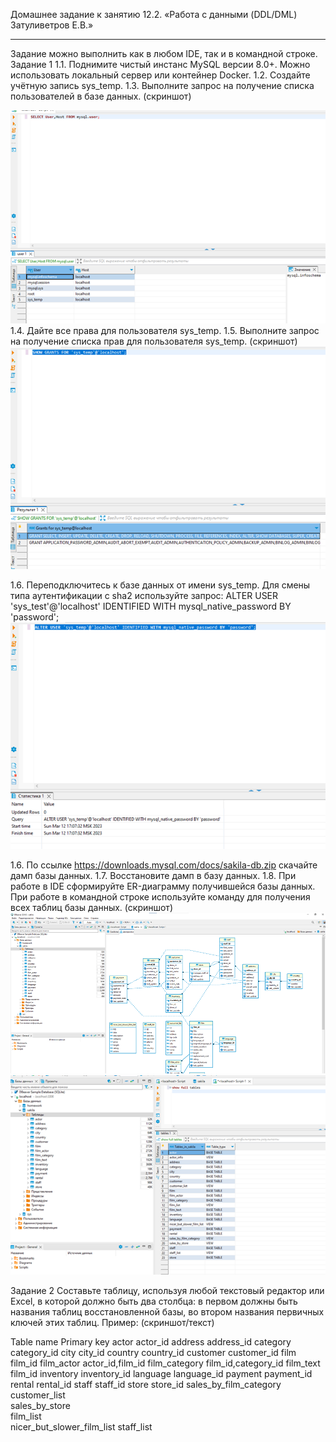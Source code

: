  Домашнее задание к занятию 12.2. «Работа с данными (DDL/DML) Затуливетров Е.В.»
________________________________________
Задание можно выполнить как в любом IDE, так и в командной строке.
Задание 1
1.1. Поднимите чистый инстанс MySQL версии 8.0+. Можно использовать локальный сервер или контейнер Docker.
1.2. Создайте учётную запись sys_temp.
1.3. Выполните запрос на получение списка пользователей в базе данных. 
(скриншот)

![Create user](https://github.com/zatulik2606/Netology-devops/blob/screenshorts/create%20user.png)
1.4. Дайте все права для пользователя sys_temp.
1.5. Выполните запрос на получение списка прав для пользователя sys_temp. (скриншот)
![Show grants](https://github.com/zatulik2606/Netology-devops/blob/screenshorts/show%20grants.png)

1.6. Переподключитесь к базе данных от имени sys_temp.
Для смены типа аутентификации с sha2 используйте запрос:
ALTER USER 'sys_test'@'localhost' IDENTIFIED WITH mysql_native_password BY 'password';
![Alter user](https://github.com/zatulik2606/Netology-devops/blob/screenshorts/alter%20user.png)

1.6. По ссылке https://downloads.mysql.com/docs/sakila-db.zip скачайте дамп базы данных.
1.7. Восстановите дамп в базу данных.
1.8. При работе в IDE сформируйте ER-диаграмму получившейся базы данных. При работе в командной строке используйте команду для получения всех таблиц базы данных. (скриншот)
![restore dump1](https://github.com/zatulik2606/Netology-devops/blob/screenshorts/restore%20dump1.png)
![restore dump2](https://github.com/zatulik2606/Netology-devops/blob/screenshorts/restore%20dump2.png)

Задание 2
Составьте таблицу, используя любой текстовый редактор или Excel, в которой должно быть два столбца: в первом должны быть названия таблиц восстановленной базы, во втором названия первичных ключей этих таблиц. Пример: (скриншот/текст)

Table name	Primary key
actor 	actor_id
address	address_id
category	category_id
city	city_id
country	country_id
customer	customer_id
film	film_id
film_actor	actor_id,film_id
film_category	film_id,category_id
film_text	film_id
inventory	inventory_id
language	language_id
payment	payment_id
rental	rental_id
staff	staff_id
store	store_id
sales_by_film_category	 
customer_list	 
sales_by_store	 
film_list	 
nicer_but_slower_film_list
staff_list	 







